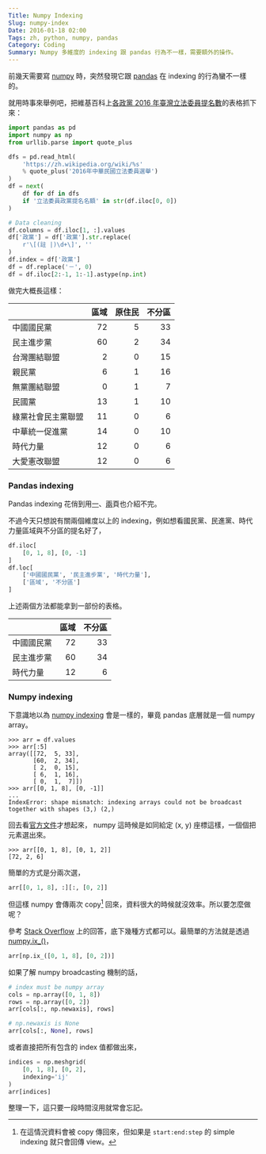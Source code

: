 ```yaml
---
Title: Numpy Indexing
Slug: numpy-index
Date: 2016-01-18 02:00
Tags: zh, python, numpy, pandas
Category: Coding
Summary: Numpy 多維度的 indexing 跟 pandas 行為不一樣，需要額外的操作。
---
```


前幾天需要寫 [numpy] 時，突然發現它跟 [pandas] 在 indexing 的行為蠻不一樣的。

就用時事來舉例吧，把維基百科上[各政黨 2016 年臺灣立法委員提名數][wiki]的表格抓下來：

```python
import pandas as pd
import numpy as np
from urllib.parse import quote_plus

dfs = pd.read_html(
    'https://zh.wikipedia.org/wiki/%s' 
    % quote_plus('2016年中華民國立法委員選舉')
)
df = next(
    df for df in dfs 
    if '立法委員政黨提名名額' in str(df.iloc[0, 0])
)

# Data cleaning
df.columns = df.iloc[1, :].values
df['政黨'] = df['政黨'].str.replace(
    r'\[(註 |)\d+\]', ''
)
df.index = df['政黨']
df = df.replace('－', 0)
df = df.iloc[2:-1, 1:-1].astype(np.int)
```

做完大概長這樣：

|           |   區域 |   原住民 |   不分區 |
|:----------|-----:|------:|------:|
| 中國國民黨     |   72 |     5 |    33 |
| 民主進步黨     |   60 |     2 |    34 |
| 台灣團結聯盟    |    2 |     0 |    15 |
| 親民黨       |    6 |     1 |    16 |
| 無黨團結聯盟    |    0 |     1 |     7 |
| 民國黨       |   13 |     1 |    10 |
| 綠黨社會民主黨聯盟 |   11 |     0 |     6 |
| 中華統一促進黨   |   14 |     0 |    10 |
| 時代力量      |   12 |     0 |     6 |
| 大愛憲改聯盟    |   12 |     0 |     6 |


### Pandas indexing

Pandas indexing 花俏到用[一](http://pandas.pydata.org/pandas-docs/stable/indexing.html)、[兩](http://pandas.pydata.org/pandas-docs/stable/advanced.html)頁也介紹不完。

不過今天只想說有關兩個維度以上的 indexing，例如想看國民黨、民進黨、時代力量區域與不分區的提名好了，

```python
df.iloc[
    [0, 1, 8], [0, -1]
]
df.loc[
    ['中國國民黨', '民主進步黨', '時代力量'], 
    ['區域', '不分區']
]
```

上述兩個方法都能拿到一部份的表格。

|       |   區域 |   不分區 |
|:------|-----:|------:|
| 中國國民黨 |   72 |    33 |
| 民主進步黨 |   60 |    34 |
| 時代力量  |   12 |     6 |


### Numpy indexing

下意識地以為 [numpy indexing] 會是一樣的，畢竟 pandas 底層就是一個 numpy array。

```pycon
>>> arr = df.values
>>> arr[:5]
array([[72,  5, 33],
       [60,  2, 34],
       [ 2,  0, 15],
       [ 6,  1, 16],
       [ 0,  1,  7]])
>>> arr[[0, 1, 8], [0, -1]]
...
IndexError: shape mismatch: indexing arrays could not be broadcast 
together with shapes (3,) (2,) 
```

回去看[官方文件][numpy indexing]才想起來， numpy 這時候是如同給定 (x, y) 座標這樣，一個個把元素選出來。

```pycon
>>> arr[[0, 1, 8], [0, 1, 2]]
[72, 2, 6]
```

簡單的方式是分兩次選，

```python
arr[[0, 1, 8], :][:, [0, 2]]
```

但這樣 numpy 會傳兩次 copy[^1] 回來，資料很大的時候就沒效率。所以要怎麼做呢？

參考 [Stack Overflow](http://stackoverflow.com/a/30918530) 上的回答，底下幾種方式都可以。最簡單的方法就是透過 [numpy.ix_()][np.ix]，

```python
arr[np.ix_([0, 1, 8], [0, 2])]
```

如果了解 numpy broadcasting 機制的話，

```python
# index must be numpy array
cols = np.array([0, 1, 8])
rows = np.array([0, 2])
arr[cols[:, np.newaxis], rows]

# np.newaxis is None
arr[cols[:, None], rows]
```

或者直接把所有包含的 index 值都做出來，

```python
indices = np.meshgrid(
    [0, 1, 8], [0, 2], 
    indexing='ij'
)
arr[indices]
```

整理一下，這只要一段時間沒用就常會忘記。


[^1]: 在這情況資料會被 copy 傳回來，但如果是 `start:end:step` 的 simple indexing 就只會回傳 view。

[numpy]: http://docs.scipy.org/doc/numpy/index.html
[pandas]: http://pandas.pydata.org/
[wiki]: https://zh.wikipedia.org/wiki/2016%E5%B9%B4%E4%B8%AD%E8%8F%AF%E6%B0%91%E5%9C%8B%E7%AB%8B%E6%B3%95%E5%A7%94%E5%93%A1%E9%81%B8%E8%88%89
[numpy indexing]: http://docs.scipy.org/doc/numpy/reference/arrays.indexing.html#arrays-indexing
[np.ix]: http://docs.scipy.org/doc/numpy-1.10.1/reference/generated/numpy.ix_.html#numpy.ix_
